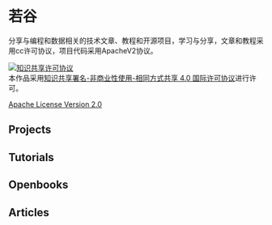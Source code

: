 # 若谷
分享与编程和数据相关的技术文章、教程和开源项目，学习与分享，文章和教程采用cc许可协议，项目代码采用ApacheV2协议。

<a rel="license" href="http://creativecommons.org/licenses/by-nc-sa/4.0/"><img alt="知识共享许可协议" style="border-width:0" src="https://i.creativecommons.org/l/by-nc-sa/4.0/88x31.png" /></a><br />本作品采用<a rel="license" href="http://creativecommons.org/licenses/by-nc-sa/4.0/">知识共享署名-非商业性使用-相同方式共享 4.0 国际许可协议</a>进行许可。

[Apache License Version 2.0](http://www.apache.org/licenses/)

## Projects

## Tutorials

## Openbooks

## Articles



